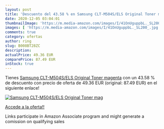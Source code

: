 ```yaml
---
layout: post
title: 'Descuento del 43.58 % en Samsung CLT-M504S/ELS Original Toner mag'
date: 2020-12-05 03:04:01
thumbnailImage: 'https://m.media-amazon.com/images/I/41OnUguppbL._SL200_.jpg'
images: [ 'https://m.media-amazon.com/images/I/41OnUguppbL._SL200_.jpg' ]
comments: true
category: ofertas
author: ring
slug: B008BT28ZC
description:
actualPrice: 49.36 EUR
comparePrice: 87.49 EUR
inStock: true
---
```


Tienes [Samsung CLT-M504S/ELS Original Toner magenta](https://www.amazon.de/dp/B008BT28ZC/?tag=tolees0ca-21) con un 43.58 % de descuento con precio de oferta de 49.36 EUR (original: 87.49 EUR) en el siguiente enlace!

[![Samsung CLT-M504S/ELS Original Toner mag](https://m.media-amazon.com/images/I/41OnUguppbL._SL200_.jpg)](https://www.amazon.de/dp/B008BT28ZC/?tag=tolees0ca-21)

[Accede a la oferta!!](https://www.amazon.de/dp/B008BT28ZC/?tag=tolees0ca-21)

Links participate in Amazon Associate program and might generate a comission on qualifying sales


